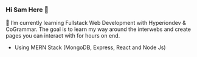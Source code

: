 ### Hi Sam Here  👋

🌱 I’m currently learning Fullstack Web Development with Hyperiondev & CoGrammar. The goal is to learn my way around the interwebs and create pages you can interact with for hours on end.

- Using MERN Stack (MongoDB, Express, React and Node Js)

<!--
**SamOwe/SamOwe** is a ✨ _special_ ✨ repository because its `README.md` (this file) appears on your GitHub profile.

Here are some ideas to get you started:

- 🔭 I’m currently working on ...
- 👯 I’m looking to collaborate on ...
- 🤔 I’m looking for help with ...
- 💬 Ask me about ...
- 📫 How to reach me: ...
- 😄 Pronouns: ...
- ⚡ Fun fact: ...
-->
